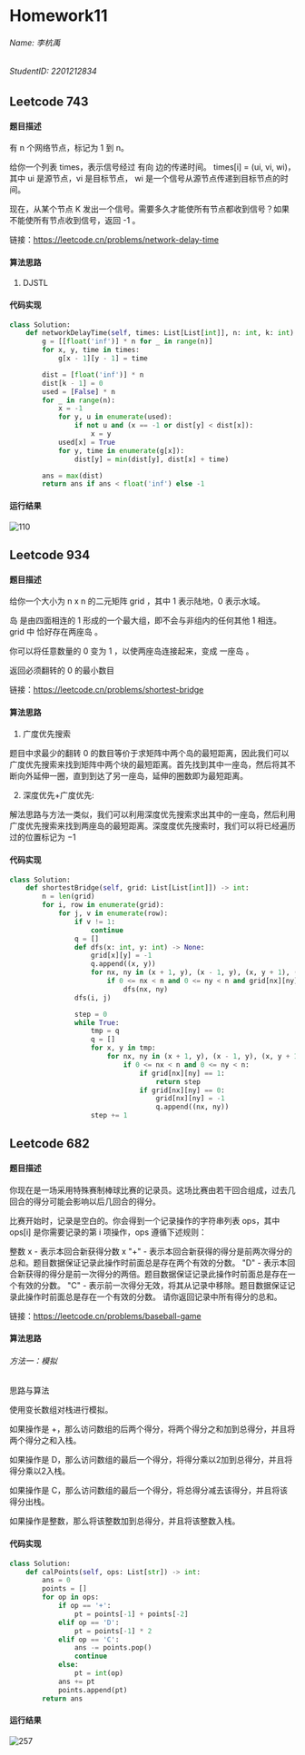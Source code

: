 # Homework11
###### Name: 李杭禹
###### StudentID: 2201212834

## Leetcode 743

#### 题目描述
有 n 个网络节点，标记为 1 到 n。

给你一个列表 times，表示信号经过 有向 边的传递时间。 times[i] = (ui, vi, wi)，其中 ui 是源节点，vi 是目标节点， wi 是一个信号从源节点传递到目标节点的时间。

现在，从某个节点 K 发出一个信号。需要多久才能使所有节点都收到信号？如果不能使所有节点收到信号，返回 -1 。

链接：https://leetcode.cn/problems/network-delay-time

#### 算法思路
1. DJSTL
#### 代码实现

```python
class Solution:
    def networkDelayTime(self, times: List[List[int]], n: int, k: int) -> int:
        g = [[float('inf')] * n for _ in range(n)]
        for x, y, time in times:
            g[x - 1][y - 1] = time

        dist = [float('inf')] * n
        dist[k - 1] = 0
        used = [False] * n
        for _ in range(n):
            x = -1
            for y, u in enumerate(used):
                if not u and (x == -1 or dist[y] < dist[x]):
                    x = y
            used[x] = True
            for y, time in enumerate(g[x]):
                dist[y] = min(dist[y], dist[x] + time)

        ans = max(dist)
        return ans if ans < float('inf') else -1
```
#### 运行结果
![110](https://user-images.githubusercontent.com/63528028/234437734-3f461505-5353-463f-ae40-6e383e73eea5.png)

## Leetcode 934
#### 题目描述
给你一个大小为 n x n 的二元矩阵 grid ，其中 1 表示陆地，0 表示水域。

岛 是由四面相连的 1 形成的一个最大组，即不会与非组内的任何其他 1 相连。grid 中 恰好存在两座岛 。

你可以将任意数量的 0 变为 1 ，以使两座岛连接起来，变成 一座岛 。

返回必须翻转的 0 的最小数目

链接：https://leetcode.cn/problems/shortest-bridge

#### 算法思路
1. 广度优先搜索

  题目中求最少的翻转 0 的数目等价于求矩阵中两个岛的最短距离，因此我们可以广度优先搜索来找到矩阵中两个块的最短距离。首先找到其中一座岛，然后将其不断向外延伸一圈，直到到达了另一座岛，延伸的圈数即为最短距离。

2. 深度优先+广度优先:

  解法思路与方法一类似，我们可以利用深度优先搜索求出其中的一座岛，然后利用广度优先搜索来找到两座岛的最短距离。深度度优先搜索时，我们可以将已经遍历过的位置标记为 −1



#### 代码实现
```python
class Solution:
    def shortestBridge(self, grid: List[List[int]]) -> int:
        n = len(grid)
        for i, row in enumerate(grid):
            for j, v in enumerate(row):
                if v != 1:
                    continue
                q = []
                def dfs(x: int, y: int) -> None:
                    grid[x][y] = -1
                    q.append((x, y))
                    for nx, ny in (x + 1, y), (x - 1, y), (x, y + 1), (x, y - 1):
                        if 0 <= nx < n and 0 <= ny < n and grid[nx][ny] == 1:
                            dfs(nx, ny)
                dfs(i, j)

                step = 0
                while True:
                    tmp = q
                    q = []
                    for x, y in tmp:
                        for nx, ny in (x + 1, y), (x - 1, y), (x, y + 1), (x, y - 1):
                            if 0 <= nx < n and 0 <= ny < n:
                                if grid[nx][ny] == 1:
                                    return step
                                if grid[nx][ny] == 0:
                                    grid[nx][ny] = -1
                                    q.append((nx, ny))
                    step += 1
```

## Leetcode 682

#### 题目描述

你现在是一场采用特殊赛制棒球比赛的记录员。这场比赛由若干回合组成，过去几回合的得分可能会影响以后几回合的得分。

比赛开始时，记录是空白的。你会得到一个记录操作的字符串列表 ops，其中 ops[i] 是你需要记录的第 i 项操作，ops 遵循下述规则：

整数 x - 表示本回合新获得分数 x
"+" - 表示本回合新获得的得分是前两次得分的总和。题目数据保证记录此操作时前面总是存在两个有效的分数。
"D" - 表示本回合新获得的得分是前一次得分的两倍。题目数据保证记录此操作时前面总是存在一个有效的分数。
"C" - 表示前一次得分无效，将其从记录中移除。题目数据保证记录此操作时前面总是存在一个有效的分数。
请你返回记录中所有得分的总和。

链接：https://leetcode.cn/problems/baseball-game

#### 算法思路
###### 方法一：模拟
思路与算法

使用变长数组对栈进行模拟。

如果操作是 +，那么访问数组的后两个得分，将两个得分之和加到总得分，并且将两个得分之和入栈。

如果操作是 D，那么访问数组的最后一个得分，将得分乘以2加到总得分，并且将得分乘以2入栈。

如果操作是 C，那么访问数组的最后一个得分，将总得分减去该得分，并且将该得分出栈。

如果操作是整数，那么将该整数加到总得分，并且将该整数入栈。


#### 代码实现

```python
class Solution:
    def calPoints(self, ops: List[str]) -> int:
        ans = 0
        points = []
        for op in ops:
            if op == '+':
                pt = points[-1] + points[-2]
            elif op == 'D':
                pt = points[-1] * 2
            elif op == 'C':
                ans -= points.pop()
                continue
            else:
                pt = int(op)
            ans += pt
            points.append(pt)
        return ans
```


#### 运行结果
![257](https://user-images.githubusercontent.com/63528028/234439107-e50bf34a-0da2-4338-8432-5aee4736d5b4.png)


